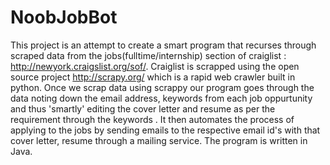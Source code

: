 NoobJobBot
==========
This project is an attempt to create a smart program that recurses through scraped data from the jobs(fulltime/internship) section of craiglist : http://newyork.craigslist.org/sof/. Craiglist is scrapped using the open source project http://scrapy.org/ which is a rapid web crawler built in python. Once we scrap data using scrappy our program goes through the data noting down the email address, keywords from each job oppurtunity and thus 'smartly' editing the cover letter and resume as per the requirement through the keywords . It then automates the process of applying to the jobs by sending emails to the respective email id's with that cover letter, resume through a mailing service. The program is written in Java. 

